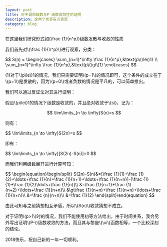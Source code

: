 ```yaml
---
layout: post
title: 对于调和级数与P-级数收敛性的证明
description: 这两个老哥有点意思
category: blog
---
```


在这里我们研究形式如\(\frac {1}{n^p}\)级数发散与收敛的性质


<p>
我们首先对\(\frac {1}{n^p}\)进行观察，分类：
</p>
$$
S(n) =
\begin{cases}
\sum_{n=1}^\infty \frac {1}{n^p},&\text{p\(\le\)1} \\
\sum_{n=1}^\infty \frac {1}{n^p},&\text{p\(\gt\)1}
\end{cases}
$$
<p>(1)对于\(p\le\)1的情况，我们只需要证明\(p=1\)的情况即可，这个条件的成立在于\(p=1\)是发散的，因为\(p=0\)或者负数的情况是平凡的，可以简单推出。</p>
<p>我们可以通过反证法对其进行证明：</p>
<p>假设\(p\le\)1的情况下级数是收敛的，并且绝对收敛于\(s\)，记为：</p>

$$
\lim\limits_{n \to \infty}S(n)=s
$$
<p>则有：</p>
$$
\lim\limits_{n \to \infty}S(2n)=s
$$
<p>即有：</p>
$$
\lim\limits_{n \to \infty}[S(2n)-S(n)]=0
$$
<p>而我们利用级数展开进行计算可知：</p>
$$
\begin{equation}\begin{split} 
S(2n)-S(n)&=[\frac {1}{1}+\frac {1}{2}+\ldots+\frac {1}{n}+\frac {1}{n+1}+\ldots+\frac {1}{n+n}]-[\frac {1}{1}+\frac {1}{2}\ldots+\frac {1}{n}]\\
&=\frac {1}{n+1}+\frac {1}{n+2}+\ldots+\frac {1}{n+n}\\
&\gt\frac {1}{n+n}+\frac {1}{n+n}+\ldots+\frac {1}{n+n}\\
&=\frac {n}{n+n}\\
&=\frac {1}{2}
\end{split}\end{equation}
$$
<p>由此可知与之前猜想相互矛盾，所以\(S(n)\)收敛猜想不成立。</p>
<p>对于证明\(p>1\)时的情况，我们不能使用初等方法给出，由于时间关系，我会另外写出证明\(P-\)级数收敛的方法，而且其与黎曼\(\xi\)函数相等，一个比较深刻的结论。</p>
<p>2018快乐，祝自己新的一年一切顺利。</p>
</body>


<script type="text/javascript"
   src="http://cdn.mathjax.org/mathjax/latest/MathJax.js?config=TeX-AMS-MML_HTMLorMML">
</script>


